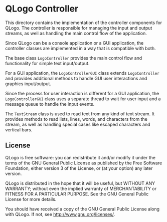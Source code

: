 # QLogo Controller

This directory contains the implementation of the controller components for QLogo. The controller is responsible for managing the input and output streams, as well as handling the main control flow of the application.

Since QLogo can be a console application or a GUI application, the controller classes are implemented in a way that is compatible with both.

The base class `LogoController` provides the main control flow and functionality for simple text input/output.

For a GUI application, the `LogoControllerGUI` class extends `LogoController` and provides additional methods to handle GUI user interactions and graphics input/output.

Since the process for user interaction is different for a GUI application, the `LogoControllerGUI` class uses a separate thread to wait for user input and a message queue to handle the input events.

The `TextStream` class is used to read text from any kind of text stream. It provides methods to read lists, lines, words, and characters from the stream, as well as handling special cases like escaped characters and vertical bars.


## License

QLogo is free software: you can redistribute it and/or modify it under the terms of the GNU General Public License as published by the Free Software Foundation, either version 3 of the License, or (at your option) any later version.

QLogo is distributed in the hope that it will be useful, but WITHOUT ANY WARRANTY; without even the implied warranty of MERCHANTABILITY or FITNESS FOR A PARTICULAR PURPOSE. See the GNU General Public License for more details.

You should have received a copy of the GNU General Public License along with QLogo. If not, see <http://www.gnu.org/licenses/>.